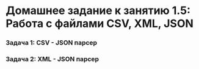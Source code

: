 # Домашнее задание к занятию 1.5: Работа с файлами CSV, XML, JSON
### Задача 1: CSV - JSON парсер
### Задача 2: XML - JSON парсер
